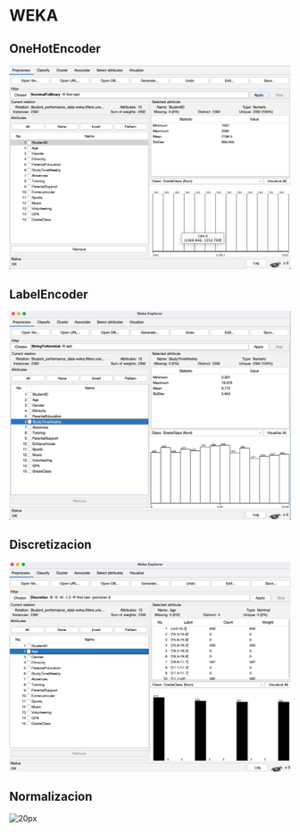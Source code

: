 # WEKA

## OneHotEncoder
![20px](./Imgs/OneHotEncoder.png)
## LabelEncoder
![20px](./Imgs/LabelEncoder.png) 
## Discretizacion
![20px](./Imgs/Discretizacion.png)
## Normalizacion
![20px](./Imgs/Normalizacion.png)
